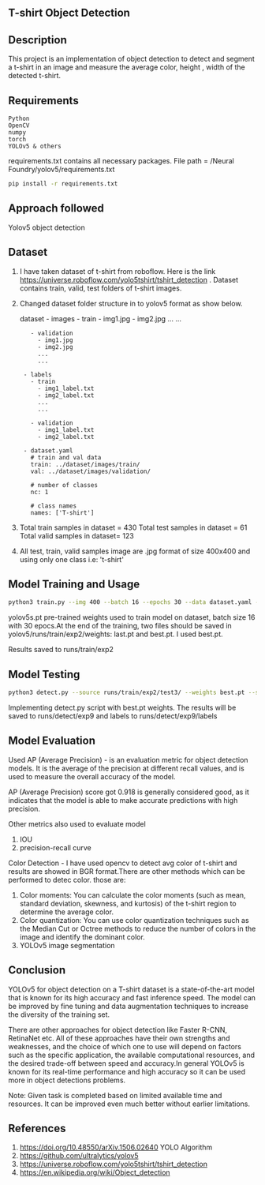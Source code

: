 
## T-shirt Object Detection

## Description

This project is an implementation of object detection to detect and segment a t-shirt in an image and measure the average color, height , width of the detected t-shirt.

## Requirements

    Python
    OpenCV
    numpy
    torch
    YOLOv5 & others

requirements.txt contains all necessary packages. File path = /Neural Foundry/yolov5/requirements.txt

```sh
pip install -r requirements.txt
```

## Approach followed

Yolov5 object detection

## Dataset

1. I have taken dataset of t-shirt from roboflow. Here is the link https://universe.roboflow.com/yolo5tshirt/tshirt_detection . Dataset contains train, valid, test folders of t-shirt images.

2. Changed dataset folder structure in to yolov5 format as show below.

     dataset
        - images
          - train
            - img1.jpg
            - img2.jpg
            ...
            ...
            
          - validation
            - img1.jpg
            - img2.jpg
            ...
            ...

        - labels
          - train
            - img1_label.txt
            - img2_label.txt
            ...
            ...

          - validation
            - img1_label.txt
            - img2_label.txt

        - dataset.yaml
          # train and val data
          train: ../dataset/images/train/
          val: ../dataset/images/validation/

          # number of classes
          nc: 1

          # class names
          names: ['T-shirt']


3. Total train samples in dataset = 430
   Total test  samples in dataset = 61
   Total valid  samples in dataset= 123

4. All test, train, valid samples image are .jpg format of size 400x400 and using only one class i.e: 't-shirt'


## Model Training and Usage

```sh
python3 train.py --img 400 --batch 16 --epochs 30 --data dataset.yaml --weights yolov5s.pt --cache
```


yolov5s.pt pre-trained weights used to train model on dataset, batch size 16 with 30 epocs.At the end of the training, two files should be saved in yolov5/runs/train/exp2/weights: last.pt and best.pt. I used best.pt.

Results saved to runs/train/exp2

## Model Testing

```sh
python3 detect.py --source runs/train/exp2/test3/ --weights best.pt --save-conf --save-txt
```
Implementing detect.py script with best.pt weights. The results will be saved to runs/detect/exp9 and labels to runs/detect/exp9/labels



## Model Evaluation

Used AP (Average Precision) - is an evaluation metric for object detection models. It is the average of the precision at different recall values, and is used to measure the overall accuracy of the model.

AP (Average Precision) score got 0.918 is generally considered good, as it indicates that the model is able to make accurate predictions with high precision.

Other metrics also used to evaluate model 

1. IOU
2. precision-recall curve


Color Detection - I have used opencv to detect avg color of t-shirt and results are showed in BGR format.There are other methods which can be performed to detec color. those are: 

1. Color moments: You can calculate the color moments (such as mean, standard deviation, skewness, and kurtosis) of the t-shirt region to determine the average color.
2. Color quantization: You can use color quantization techniques such as the Median Cut or Octree methods to reduce the number of colors in the image and identify the dominant color.
3. YOLOv5 image segmentation



## Conclusion

YOLOv5 for object detection on a T-shirt dataset is a state-of-the-art model that is known for its high accuracy and fast inference speed. The model can be improved by fine tuning and data augmentation techniques to increase the diversity of the training set.

There are other approaches for object detection like Faster R-CNN, RetinaNet etc. All of these approaches have their own strengths and weaknesses, and the choice of which one to use will depend on factors such as the specific application, the available computational resources, and the desired trade-off between speed and accuracy.In general YOLOv5 is known for its real-time performance and high accuracy so it can be used more in object detections problems.

Note: Given task is completed based on limited available time and resources. It can be improved even much better without earlier limitations.


## References

1. https://doi.org/10.48550/arXiv.1506.02640 YOLO Algorithm 
2. https://github.com/ultralytics/yolov5
3. https://universe.roboflow.com/yolo5tshirt/tshirt_detection
4. https://en.wikipedia.org/wiki/Object_detection
